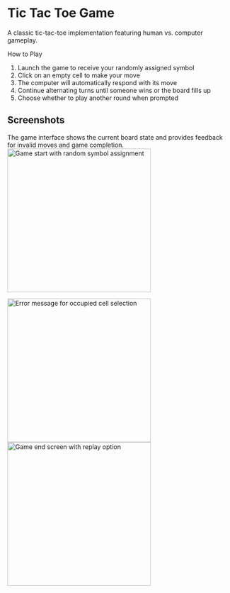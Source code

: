 # Tic Tac Toe Game

A classic tic-tac-toe implementation featuring human vs. computer gameplay.

How to Play
1. Launch the game to receive your randomly assigned symbol
2. Click on an empty cell to make your move
3. The computer will automatically respond with its move
4. Continue alternating turns until someone wins or the board fills up
5. Choose whether to play another round when prompted

## Screenshots
The game interface shows the current board state and provides feedback for invalid moves and game completion.
<img width="324" alt="Game start with random symbol assignment" src="https://user-images.githubusercontent.com/63556283/208286917-a1d325ac-5375-4e5c-82da-d8c6dd835a49.png">

<img width="324" alt="Error message for occupied cell selection" src="https://user-images.githubusercontent.com/63556283/208286993-646631df-0864-4f07-bb38-81628e108801.png">

<img width="324" alt="Game end screen with replay option" src="https://user-images.githubusercontent.com/63556283/208287035-5c662de8-2c44-44ae-be02-6f51e50023f3.png">
